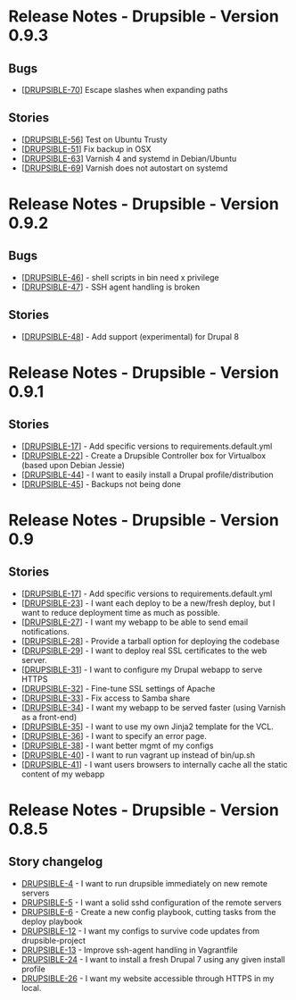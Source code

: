 # Release Notes - Drupsible - Version 0.9.3

## Bugs

*  [[DRUPSIBLE-70](https://drupsible.atlassian.net/browse/DRUPSIBLE-70)] Escape slashes when expanding paths

## Stories

*  [[DRUPSIBLE-56](https://drupsible.atlassian.net/browse/DRUPSIBLE-56)] Test on Ubuntu Trusty
*  [[DRUPSIBLE-51](https://drupsible.atlassian.net/browse/DRUPSIBLE-51)] Fix backup in OSX
*  [[DRUPSIBLE-63](https://drupsible.atlassian.net/browse/DRUPSIBLE-63)] Varnish 4 and systemd in Debian/Ubuntu
*  [[DRUPSIBLE-69](https://drupsible.atlassian.net/browse/DRUPSIBLE-69)] Varnish does not autostart on systemd

# Release Notes - Drupsible - Version 0.9.2

## Bugs
* [[DRUPSIBLE-46](https://drupsible.atlassian.net/browse/DRUPSIBLE-46)] - shell scripts in bin need x privilege
* [[DRUPSIBLE-47](https://drupsible.atlassian.net/browse/DRUPSIBLE-47)] - SSH agent handling is broken

## Stories
* [[DRUPSIBLE-48](https://drupsible.atlassian.net/browse/DRUPSIBLE-48)] - Add support (experimental) for Drupal 8

# Release Notes - Drupsible - Version 0.9.1
## Stories
* [[DRUPSIBLE-17](https://drupsible.atlassian.net/browse/DRUPSIBLE-17)] - Add specific versions to requirements.default.yml
* [[DRUPSIBLE-22](https://drupsible.atlassian.net/browse/DRUPSIBLE-22)] - Create a Drupsible Controller box for Virtualbox (based upon Debian Jessie)
* [[DRUPSIBLE-44](https://drupsible.atlassian.net/browse/DRUPSIBLE-44)] - I want to easily install a Drupal profile/distribution
* [[DRUPSIBLE-45](https://drupsible.atlassian.net/browse/DRUPSIBLE-45)] - Backups not being done

# Release Notes - Drupsible - Version 0.9
## Stories
* [[DRUPSIBLE-17](https://drupsible.atlassian.net/browse/DRUPSIBLE-17)] - Add specific versions to requirements.default.yml
* [[DRUPSIBLE-23](https://drupsible.atlassian.net/browse/DRUPSIBLE-23)] - I want each deploy to be a new/fresh deploy, but I want to reduce deployment time as much as possible.
* [[DRUPSIBLE-27](https://drupsible.atlassian.net/browse/DRUPSIBLE-27)] - I want my webapp to be able to send email notifications.
* [[DRUPSIBLE-28](https://drupsible.atlassian.net/browse/DRUPSIBLE-28)] - Provide a tarball option for deploying the codebase
* [[DRUPSIBLE-29](https://drupsible.atlassian.net/browse/DRUPSIBLE-29)] - I want to deploy real SSL certificates to the web server.
* [[DRUPSIBLE-31](https://drupsible.atlassian.net/browse/DRUPSIBLE-31)] - I want to configure my Drupal webapp to serve HTTPS
* [[DRUPSIBLE-32](https://drupsible.atlassian.net/browse/DRUPSIBLE-32)] - Fine-tune SSL settings of Apache
* [[DRUPSIBLE-33](https://drupsible.atlassian.net/browse/DRUPSIBLE-33)] - Fix access to Samba share
* [[DRUPSIBLE-34](https://drupsible.atlassian.net/browse/DRUPSIBLE-34)] - I want my webapp to be served faster (using Varnish as a front-end)
* [[DRUPSIBLE-35](https://drupsible.atlassian.net/browse/DRUPSIBLE-35)] - I want to use my own Jinja2 template for the VCL.
* [[DRUPSIBLE-36](https://drupsible.atlassian.net/browse/DRUPSIBLE-36)] - I want to specify an error page.
* [[DRUPSIBLE-38](https://drupsible.atlassian.net/browse/DRUPSIBLE-38)] - I want better mgmt of my configs
* [[DRUPSIBLE-40](https://drupsible.atlassian.net/browse/DRUPSIBLE-40)] - I want to run vagrant up instead of bin/up.sh
* [[DRUPSIBLE-41](https://drupsible.atlassian.net/browse/DRUPSIBLE-41)] - I want users browsers to internally cache all the static content of my webapp

# Release Notes - Drupsible - Version 0.8.5
## Story changelog ##
* [DRUPSIBLE-4](https://drupsible.atlassian.net/browse/DRUPSIBLE-4) - I want to run drupsible immediately on new remote servers
* [DRUPSIBLE-5](https://drupsible.atlassian.net/browse/DRUPSIBLE-5) - I want a solid sshd configuration of the remote servers
* [DRUPSIBLE-6](https://drupsible.atlassian.net/browse/DRUPSIBLE-6) - Create a new config playbook, cutting tasks from the deploy playbook
* [DRUPSIBLE-12](https://drupsible.atlassian.net/browse/DRUPSIBLE-12) - I want my configs to survive code updates from drupsible-project
* [DRUPSIBLE-13](https://drupsible.atlassian.net/browse/DRUPSIBLE-13) - Improve ssh-agent handling in Vagrantfile
* [DRUPSIBLE-24](https://drupsible.atlassian.net/browse/DRUPSIBLE-24) - I want to install a fresh Drupal 7 using any given install profile
* [DRUPSIBLE-26](https://drupsible.atlassian.net/browse/DRUPSIBLE-26) - I want my website accessible through HTTPS in my local.
